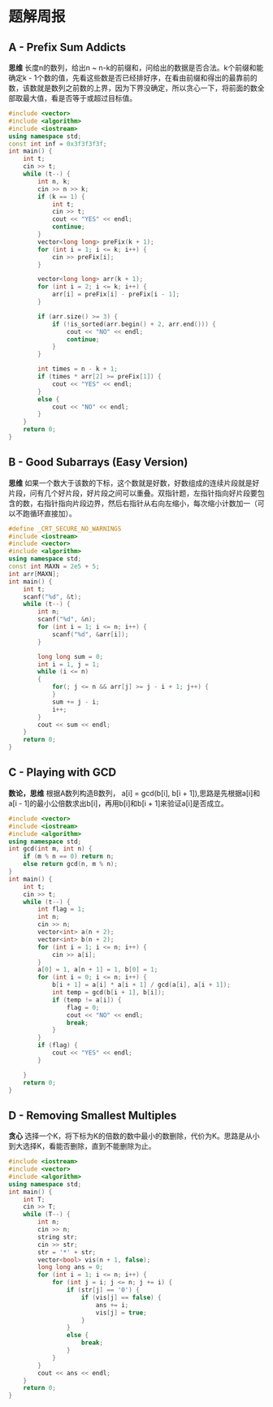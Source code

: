 # 题解周报
## A - Prefix Sum Addicts
**思维**
长度n的数列，给出n ~ n-k的前缀和，问给出的数据是否合法。k个前缀和能确定k - 1个数的值，先看这些数是否已经排好序，在看由前缀和得出的最靠前的数，该数就是数列之前数的上界，因为下界没确定，所以贪心一下，将前面的数全部取最大值，看是否等于或超过目标值。
```C++
#include <vector>
#include <algorithm>
#include <iostream>
using namespace std;
const int inf = 0x3f3f3f3f;
int main() {
	int t;
	cin >> t;
	while (t--) {
		int n, k;
		cin >> n >> k;
		if (k == 1) {
			int t;
			cin >> t;
			cout << "YES" << endl;
			continue;
		}
		vector<long long> preFix(k + 1);
		for (int i = 1; i <= k; i++) {
			cin >> preFix[i];
		}

		vector<long long> arr(k + 1);
		for (int i = 2; i <= k; i++) {
			arr[i] = preFix[i] - preFix[i - 1];
		}

		if (arr.size() >= 3) {
			if (!is_sorted(arr.begin() + 2, arr.end())) {
				cout << "NO" << endl;
				continue;
			}
		}

		int times = n - k + 1;		
		if (times * arr[2] >= preFix[1]) {
			cout << "YES" << endl;
		}
		else {
			cout << "NO" << endl;
		}
	}
	return 0;
}

```

## B - Good Subarrays (Easy Version)
**思维**
如果一个数大于该数的下标，这个数就是好数，好数组成的连续片段就是好片段，问有几个好片段，好片段之间可以重叠。双指针题，左指针指向好片段要包含的数，右指针指向片段边界，然后右指针从右向左缩小，每次缩小计数加一（可以不跑循环直接加）。
```C++
#define _CRT_SECURE_NO_WARNINGS
#include <iostream>
#include <vector>
#include <algorithm>
using namespace std;
const int MAXN = 2e5 + 5;
int arr[MAXN];
int main() {
	int t;
	scanf("%d", &t);
	while (t--) {
		int n;
		scanf("%d", &n);
		for (int i = 1; i <= n; i++) {
			scanf("%d", &arr[i]);
		}

		long long sum = 0;
		int i = 1, j = 1;
		while (i <= n)
		{
			for(; j <= n && arr[j] >= j - i + 1; j++) {
			}
			sum += j - i;
			i++;		
		}
		cout << sum << endl;
	}
	return 0;
}
```

## C - Playing with GCD
**数论，思维**
根据A数列构造B数列， a[i] = gcd(b[i], b[i + 1]),思路是先根据a[i]和a[i - 1]的最小公倍数求出b[i]，再用b[i]和b[i + 1]来验证a[i]是否成立。
```C++
#include <vector>
#include <iostream>
#include <algorithm>
using namespace std;
int gcd(int m, int n) {
	if (m % n == 0) return n;
	else return gcd(n, m % n);
}
int main() {
	int t;
	cin >> t;
	while (t--) {
		int flag = 1;
		int n;
		cin >> n;
		vector<int> a(n + 2);
		vector<int> b(n + 2);
		for (int i = 1; i <= n; i++) {
			cin >> a[i];
		}
		a[0] = 1, a[n + 1] = 1, b[0] = 1;
		for (int i = 0; i <= n; i++) {
			b[i + 1] = a[i] * a[i + 1] / gcd(a[i], a[i + 1]);
			int temp = gcd(b[i + 1], b[i]);
			if (temp != a[i]) {
				flag = 0;
				cout << "NO" << endl;
				break;
			}
		}
		if (flag) {
			cout << "YES" << endl;
		}

	}
	return 0;
}
```

## D - Removing Smallest Multiples
**贪心**
选择一个K，将下标为K的倍数的数中最小的数删除，代价为K。思路是从小到大选择K，看能否删除，直到不能删除为止。
```C++
#include <iostream>
#include <vector>
#include <algorithm>
using namespace std;
int main() {
	int T;
	cin >> T;
	while (T--) {
		int n;
		cin >> n;
		string str;
		cin >> str;
		str = '*' + str;
		vector<bool> vis(n + 1, false);
		long long ans = 0;
		for (int i = 1; i <= n; i++) {
			for (int j = i; j <= n; j += i) {
				if (str[j] == '0') {
					if (vis[j] == false) {
						ans += i;
						vis[j] = true;
					}
				}
				else {
					break;
				}
			}
		}
		cout << ans << endl;
	}
	return 0;
}
```
